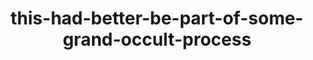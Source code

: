 ---
layout: this-had-better-be-part-of-some-grand-occult-process
title: this-had-better-be-part-of-some-grand-occult-process
permalink: /this-had-better-be-part-of-some-grand-occult-process/
bodyClass: this-had-better-be-part-of-some-grand-occult-process
jsFile: this-had-better-be-part-of-some-grand-occult-process.js
---
